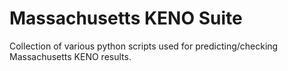 # Massachusetts KENO Suite
Collection of various python scripts used for predicting/checking Massachusetts KENO results.
